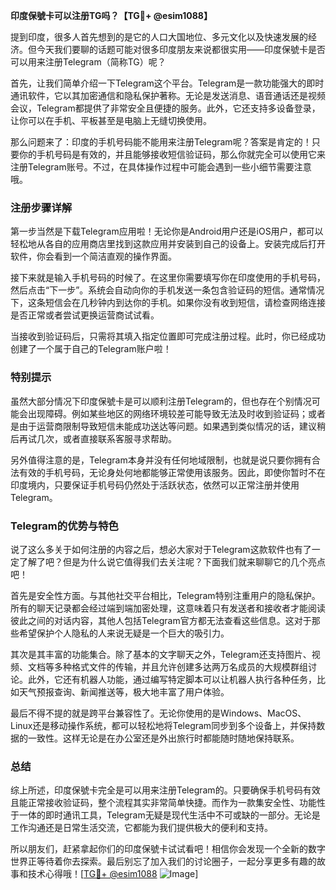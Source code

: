 **印度保號卡可以注册TG吗？【TG💪+ @esim1088】**

提到印度，很多人首先想到的是它的人口大国地位、多元文化以及快速发展的经济。但今天我们要聊的话题可能对很多印度朋友来说都很实用——印度保號卡是否可以用来注册Telegram（简称TG）呢？

首先，让我们简单介绍一下Telegram这个平台。Telegram是一款功能强大的即时通讯软件，它以其加密通信和隐私保护著称。无论是发送消息、语音通话还是视频会议，Telegram都提供了非常安全且便捷的服务。此外，它还支持多设备登录，让你可以在手机、平板甚至是电脑上无缝切换使用。

那么问题来了：印度的手机号码能不能用来注册Telegram呢？答案是肯定的！只要你的手机号码是有效的，并且能够接收短信验证码，那么你就完全可以使用它来注册Telegram账号。不过，在具体操作过程中可能会遇到一些小细节需要注意哦。

### 注册步骤详解

第一步当然是下载Telegram应用啦！无论你是Android用户还是iOS用户，都可以轻松地从各自的应用商店里找到这款应用并安装到自己的设备上。安装完成后打开软件，你会看到一个简洁直观的操作界面。

接下来就是输入手机号码的时候了。在这里你需要填写你在印度使用的手机号码，然后点击“下一步”。系统会自动向你的手机发送一条包含验证码的短信。通常情况下，这条短信会在几秒钟内到达你的手机。如果你没有收到短信，请检查网络连接是否正常或者尝试更换运营商试试看。

当接收到验证码后，只需将其填入指定位置即可完成注册过程。此时，你已经成功创建了一个属于自己的Telegram账户啦！

### 特别提示

虽然大部分情况下印度保號卡是可以顺利注册Telegram的，但也存在个别情况可能会出现障碍。例如某些地区的网络环境较差可能导致无法及时收到验证码；或者是由于运营商限制导致短信未能成功送达等问题。如果遇到类似情况的话，建议稍后再试几次，或者直接联系客服寻求帮助。

另外值得注意的是，Telegram本身并没有任何地域限制，也就是说只要你拥有合法有效的手机号码，无论身处何地都能够正常使用该服务。因此，即使你暂时不在印度境内，只要保证手机号码仍然处于活跃状态，依然可以正常注册并使用Telegram。

### Telegram的优势与特色

说了这么多关于如何注册的内容之后，想必大家对于Telegram这款软件也有了一定了解了吧？但是为什么说它值得我们去关注呢？下面我们就来聊聊它的几个亮点吧！

首先是安全性方面。与其他社交平台相比，Telegram特别注重用户的隐私保护。所有的聊天记录都会经过端到端加密处理，这意味着只有发送者和接收者才能阅读彼此之间的对话内容，其他人包括Telegram官方都无法查看这些信息。这对于那些希望保护个人隐私的人来说无疑是一个巨大的吸引力。

其次是其丰富的功能集合。除了基本的文字聊天之外，Telegram还支持图片、视频、文档等多种格式文件的传输，并且允许创建多达两万名成员的大规模群组讨论。此外，它还有机器人功能，通过编写特定脚本可以让机器人执行各种任务，比如天气预报查询、新闻推送等，极大地丰富了用户体验。

最后不得不提的就是跨平台兼容性了。无论你使用的是Windows、MacOS、Linux还是移动操作系统，都可以轻松地将Telegram同步到多个设备上，并保持数据的一致性。这样无论是在办公室还是外出旅行时都能随时随地保持联系。

### 总结

综上所述，印度保號卡完全是可以用来注册Telegram的。只要确保手机号码有效且能正常接收验证码，整个流程其实非常简单快捷。而作为一款集安全性、功能性于一体的即时通讯工具，Telegram无疑是现代生活中不可或缺的一部分。无论是工作沟通还是日常生活交流，它都能为我们提供极大的便利和支持。

所以朋友们，赶紧拿起你们的印度保號卡试试看吧！相信你会发现一个全新的数字世界正等待着你去探索。最后别忘了加入我们的讨论圈子，一起分享更多有趣的故事和技术心得哦！[[TG💪+ @esim1088](https://t.me/s/esim1088) ![Image](https://i.postimg.cc/4NQfJmqS/Snipaste-2025-05-13-00-14-12.png)]